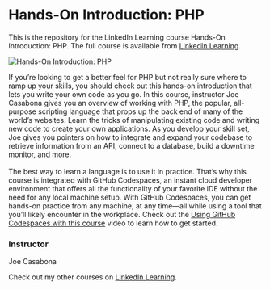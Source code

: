 # Hands-On Introduction: PHP 
This is the repository for the LinkedIn Learning course Hands-On Introduction: PHP. The full course is available from [LinkedIn Learning][lil-course-url].

![Hands-On Introduction: PHP ][lil-thumbnail-url]

If you’re looking to get a better feel for PHP but not really sure where to ramp up your skills, you should check out this hands-on introduction that lets you write your own code as you go. In this course, instructor Joe Casabona gives you an overview of working with PHP, the popular, all-purpose scripting language that props up the back end of many of the world’s websites. Learn the tricks of manipulating existing code and writing new code to create your own applications. As you develop your skill set, Joe gives you pointers on how to integrate and expand your codebase to retrieve information from an API, connect to a database, build a downtime monitor, and more.<br><br>The best way to learn a language is to use it in practice. That’s why this course is integrated with GitHub Codespaces, an instant cloud developer environment that offers all the functionality of your favorite IDE without the need for any local machine setup. With GitHub Codespaces, you can get hands-on practice from any machine, at any time—all while using a tool that you’ll likely encounter in the workplace. Check out the [Using GitHub Codespaces with this course][gcs-video-url] video to learn how to get started.

### Instructor

Joe Casabona

Check out my other courses on [LinkedIn Learning](https://www.linkedin.com/learning/instructors/joe-casabona?u=104).

[lil-course-url]: https://www.linkedin.com/learning/hands-on-introduction-php
[lil-thumbnail-url]: https://media.licdn.com/dms/image/D560DAQG2fIeoznHXQw/learning-public-crop_675_1200/0/1666990188942?e=1667955600&v=beta&t=-XiatofT1fpKMUoxCrEld7t9_iNeaAsDJbdi5ZwoDTs
[gcs-video-url]: https://www.linkedin.com/learning/hands-on-introduction-php/using-github-codespaces-with-this-course
